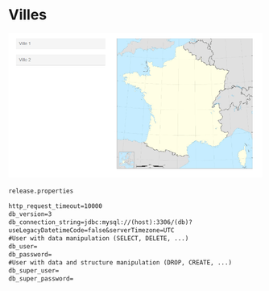 # Villes

![preview.gif](preview.gif)

`release.properties`
```
http_request_timeout=10000
db_version=3
db_connection_string=jdbc:mysql://(host):3306/(db)?useLegacyDatetimeCode=false&serverTimezone=UTC
#User with data manipulation (SELECT, DELETE, ...)
db_user=
db_password=
#User with data and structure manipulation (DROP, CREATE, ...)
db_super_user=
db_super_password=
```